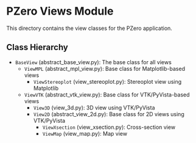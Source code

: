 # PZero Views Module

This directory contains the view classes for the PZero application.

## Class Hierarchy

- `BaseView` (abstract_base_view.py): The base class for all views
  - `ViewMPL` (abstract_mpl_view.py): Base class for Matplotlib-based views
    - `ViewStereoplot` (view_stereoplot.py): Stereoplot view using Matplotlib
  - `ViewVTK` (abstract_vtk_view.py): Base class for VTK/PyVista-based views
    - `View3D` (view_3d.py): 3D view using VTK/PyVista
    - `View2D` (abstract_view_2d.py): Base class for 2D views using VTK/PyVista
      - `ViewXsection` (view_xsection.py): Cross-section view
      - `ViewMap` (view_map.py): Map view
